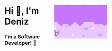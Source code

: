 <div style="display: flex; align-items: center; justify-content: space-between;">
  <div>
    <h1>Hi 👋, I'm Deniz</h1>
    <h3>I'm a Software Developer! 🎉</h3>
  </div>
  
  <div>
    <img src="Kirby.gif" alt="Masthead GIF" width="50%" style="max-width: 600px;" />
  </div>
</div>
